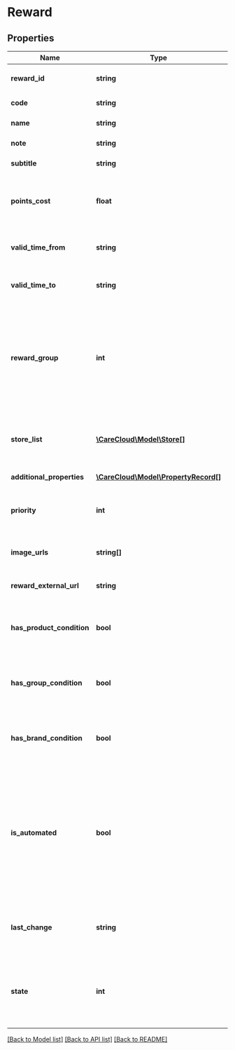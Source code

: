 # Reward

## Properties
Name | Type | Description | Notes
------------ | ------------- | ------------- | -------------
**reward_id** | **string** | The unique id of the reward | [optional] 
**code** | **string** | Code of the reward | 
**name** | **string** | Name of the reward | 
**note** | **string** | Additional text | [optional] 
**subtitle** | **string** | Text of subtitle | [optional] 
**points_cost** | **float** | Number of points, that will be spent by the voucher redemption | [optional] 
**valid_time_from** | **string** | Time the reward is valid from *(HH:MM:SS)* | [optional] 
**valid_time_to** | **string** | Time the reward is valid to *(HH:MM:SS)* | [optional] 
**reward_group** | **int** | The unique id of the reward group *Possible values: 0 - party time voucher / 1 - catalog voucher / 2 - campaign voucher* | 
**store_list** | [**\CareCloud\Model\Store[]**](Store.md) | List of the stores where the reward can be redeemed | 
**additional_properties** | [**\CareCloud\Model\PropertyRecord[]**](PropertyRecord.md) | Additional properties | [optional] 
**priority** | **int** | Priority of the reward *1 is the highest priority* | [optional] 
**image_urls** | **string[]** | List of reward image URL addresses | [optional] 
**reward_external_url** | **string** | External URL addresses | [optional] 
**has_product_condition** | **bool** | Parameter says, if there is product condition on reward | [optional] 
**has_group_condition** | **bool** | Parameter says, if there is group condition on reward | [optional] 
**has_brand_condition** | **bool** | Parameter says, if there is brand condition on reward | [optional] 
**is_automated** | **bool** | Parameter says, if reward is automated or not. If reward is automated, means it&#x27;s applied by rules of the reward. Otherwise have to be applied manually | [optional] 
**last_change** | **string** | Date and time of the last change *(YYYY-MM-DD HH:MM:SS)* | [optional] 
**state** | **int** | State of the reward *Possible values are: 0 - deleted / 1 - active / 2 - non active* | [optional] 

[[Back to Model list]](../../README.md#documentation-for-models) [[Back to API list]](../../README.md#documentation-for-api-endpoints) [[Back to README]](../../README.md)

